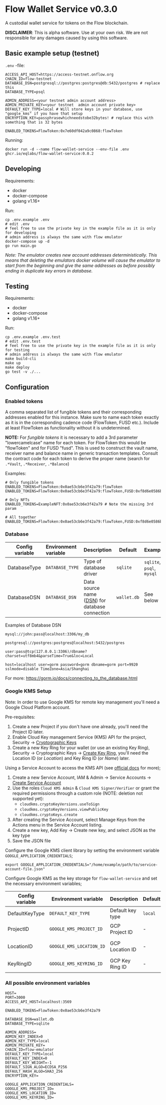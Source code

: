 # Flow Wallet Service v0.3.0

A custodial wallet service for tokens on the Flow blockchain.

**DISCLAIMER**: This is alpha software. Use at your own risk. We are not responsible for any damages caused by using this software.

## Basic example setup (testnet)

`.env` -file:

    ACCESS_API_HOST=https://access-testnet.onflow.org
    CHAIN_ID=flow-testnet
    DATABASE_DSN=postgresql://postgres:postgres@db:5432/postgres # replace this
    DATABASE_TYPE=psql

    ADMIN_ADDRESS=<your testnet admin account address>
    ADMIN_PRIVATE_KEY=<your testnet  admin account private key>
    DEFAULT_KEY_TYPE=local # Will store keys in your database, use "google_kms" if you have that setup
    ENCRYPTION_KEY=passphrasewhichneedstobe32bytes! # replace this with something that is 32 bytes

    ENABLED_TOKENS=FlowToken:0x7e60df042a9c0868:flowToken

Running:

    docker run -d --name flow-wallet-service --env-file .env ghcr.io/eqlabs/flow-wallet-service:0.0.2

## Developing

Requirements:

- docker
- docker-compose
- golang v1.16+

Run:

    cp .env.example .env
    # edit .env
    # feel free to use the private key in the example file as it is only for developing
    # admin address is always the same with flow emulator
    docker-compose up -d
    go run main.go

_Note:
The emulator creates new account addresses deterministically. This means that deleting the emulators docker volume will cause the emulator to start from the beginning and give the same addresses as before possibly ending in duplicate key errors in database._

## Testing

Requirements:

- docker
- docker-compose
- golang v1.16+

Run:

    cp .env.example .env.test
    # edit .env.test
    # feel free to use the private key in the example file as it is only for testing
    # admin address is always the same with flow emulator
    make build-cli
    make up
    make deploy
    go test -v ./...

## Configuration

### Enabled tokens

A comma separated list of fungible tokens and their corresponding addresses enabled for this instance. Make sure to name each token exactly as it is in the corresponding cadence code (FlowToken, FUSD etc.). Include at least FlowToken as functionality without it is undetermined.

**NOTE:** For _fungible tokens_ it is necessary to add a 3rd parameter "lowercamelcase" name for each token. For FlowToken this would be "flowToken" and for FUSD "fusd". This is used to construct the vault name, receiver name and balance name in generic transaction templates. Consult the contract code for each token to derive the proper name (search for `.*Vault`, `.*Receiver`, `.*Balance`)

Examples:

    # Only fungible tokens
    ENABLED_TOKENS=FlowToken:0x0ae53cb6e3f42a79:flowToken
    ENABLED_TOKENS=FlowToken:0x0ae53cb6e3f42a79:flowToken,FUSD:0xf8d6e0586b0a20c7:fusd

    # Only NFTs
    ENABLED_TOKENS=ExampleNFT:0x0ae53cb6e3f42a79 # Note the missing 3rd param

    # All together
    ENABLED_TOKENS=FlowToken:0x0ae53cb6e3f42a79:flowToken,FUSD:0xf8d6e0586b0a20c7:fusd,ExampleNFT:0x0ae53cb6e3f42a79

### Database

| Config variable | Environment variable | Description                                                                                      | Default     | Examples                  |
| --------------- | :------------------- | ------------------------------------------------------------------------------------------------ | ----------- | ------------------------- |
| DatabaseType    | `DATABASE_TYPE`      | Type of database driver                                                                          | `sqlite`    | `sqlite`, `psql`, `mysql` |
| DatabaseDSN     | `DATABASE_DSN`       | Data source name ([DSN](https://en.wikipedia.org/wiki/Data_source_name)) for database connection | `wallet.db` | See below                 |

Examples of Database DSN

    mysql://john:pass@localhost:3306/my_db

    postgresql://postgres:postgres@localhost:5432/postgres

    user:pass@tcp(127.0.0.1:3306)/dbname?charset=utf8mb4&parseTime=True&loc=Local

    host=localhost user=gorm password=gorm dbname=gorm port=9920 sslmode=disable TimeZone=Asia/Shanghai

For more: https://gorm.io/docs/connecting_to_the_database.html

### Google KMS Setup

Note: In order to use Google KMS for remote key management you'll need a Google Cloud Platform account.

Pre-requisites:

1. Create a new Project if you don't have one already, you'll need the Project ID later.
2. Enable Cloud Key management Service (KMS) API for the project, Security -> [Cryptographic Keys](https://console.cloud.google.com/security/kms)
3. Create a new Key Ring for your wallet (or use an existing Key Ring), Security -> Cryptographic Keys -> [Create Key Ring](https://console.cloud.google.com/security/kms/keyring/create), you'll need the Location ID (or _Location_) and Key Ring ID (or _Name_) later.

Using a Service Account to access the KMS API (see [official docs](https://cloud.google.com/docs/authentication/getting-started) for more);

1. Create a new Service Account, IAM & Admin -> Service Accounts -> [Create Service Account](https://console.cloud.google.com/iam-admin/serviceaccounts/create)
2. Use the roles `Cloud KMS Admin` & `Cloud KMS Signer/Verifier` or grant the required permissions through a custom role (NOTE: deletion not supported yet):
   - `cloudkms.cryptoKeyVersions.useToSign`
   - `cloudkms.cryptoKeyVersions.viewPublicKey`
   - `cloudkms.cryptoKeys.create`
3. After creating the Service Account, select Manage Keys from the Actions menu in the Service Account listing.
4. Create a new key, Add Key -> Create new key, and select JSON as the key type
5. Save the JSON file

Configure the Google KMS client library by setting the environment variable `GOOGLE_APPLICATION_CREDENTIALS`;

```
export GOOGLE_APPLICATION_CREDENTIALS="/home/example/path/to/service-account-file.json"
```

Configure Google KMS as the key storage for `flow-wallet-service` and set the necessary environment variables;

| Config variable | Environment variable     | Description      | Default | Examples                    |
| --------------- | ------------------------ | ---------------- | ------- | --------------------------- |
| DefaultKeyType  | `DEFAULT_KEY_TYPE`       | Default key type | `local` | `local`, `google_kms`       |
| ProjectID       | `GOOGLE_KMS_PROJECT_ID`  | GCP Project ID   | -       | `flow-wallet-example`       |
| LocationID      | `GOOGLE_KMS_LOCATION_ID` | GCP Location ID  | -       | `europe-north1`, `us-west1` |
| KeyRingID       | `GOOGLE_KMS_KEYRING_ID`  | GCP Key Ring ID  | -       | `example-wallet-keyring`    |

### All possible environment variables

    HOST=
    PORT=3000
    ACCESS_API_HOST=localhost:3569

    ENABLED_TOKENS=FlowToken:0x0ae53cb6e3f42a79

    DATABASE_DSN=wallet.db
    DATABASE_TYPE=sqlite

    ADMIN_ADDRESS=
    ADMIN_KEY_INDEX=0
    ADMIN_KEY_TYPE=local
    ADMIN_PRIVATE_KEY=
    CHAIN_ID=flow-emulator
    DEFAULT_KEY_TYPE=local
    DEFAULT_KEY_INDEX=0
    DEFAULT_KEY_WEIGHT=-1
    DEFAULT_SIGN_ALGO=ECDSA_P256
    DEFAULT_HASH_ALGO=SHA3_256
    ENCRYPTION_KEY=

    GOOGLE_APPLICATION_CREDENTIALS=
    GOOGLE_KMS_PROJECT_ID=
    GOOGLE_KMS_LOCATION_ID=
    GOOGLE_KMS_KEYRING_ID=
